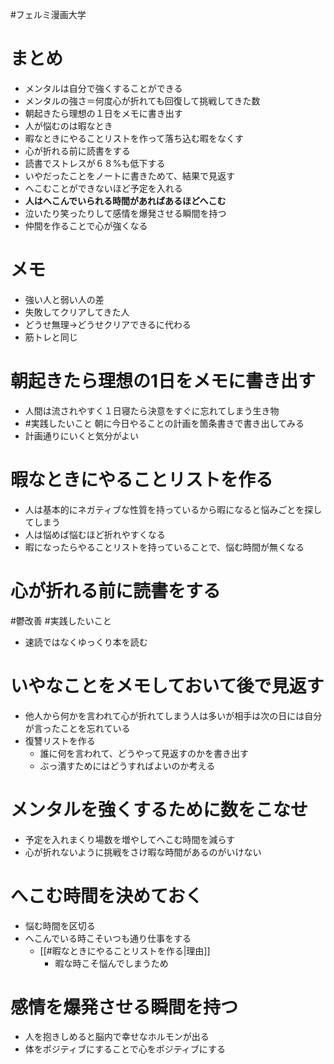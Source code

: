 #フェルミ漫画大学 

# まとめ
 - メンタルは自分で強くすることができる
 - メンタルの強さ＝何度心が折れても回復して挑戦してきた数
 - 朝起きたら理想の１日をメモに書き出す
 - 人が悩むのは暇なとき
 - 暇なときにやることリストを作って落ち込む暇をなくす
 - 心が折れる前に読書をする
 - 読書でストレスが６８%も低下する
 - いやだったことをノートに書きためて、結果で見返す
 - へこむことができないほど予定を入れる
 - **人はへこんでいられる時間があればあるほどへこむ**
 - 泣いたり笑ったりして感情を爆発させる瞬間を持つ
 - 仲間を作ることで心が強くなる

# メモ
- 強い人と弱い人の差
- 失敗してクリアしてきた人
- どうせ無理→どうせクリアできるに代わる
- 筋トレと同じ


# 朝起きたら理想の1日をメモに書き出す
 - 人間は流されやすく１日寝たら決意をすぐに忘れてしまう生き物
 - #実践したいこと 朝に今日やることの計画を箇条書きで書き出してみる
 - 計画通りにいくと気分がよい

# 暇なときにやることリストを作る
- 人は基本的にネガティブな性質を持っているから暇になると悩みごとを探してしまう
- 人は悩めば悩むほど折れやすくなる
- 暇になったらやることリストを持っていることで、悩む時間が無くなる

# 心が折れる前に読書をする
#鬱改善 #実践したいこと 
 - 速読ではなくゆっくり本を読む

# いやなことをメモしておいて後で見返す
 - 他人から何かを言われて心が折れてしまう人は多いが相手は次の日には自分が言ったことを忘れている
 - 復讐リストを作る
	 - 誰に何を言われて、どうやって見返すのかを書き出す
	 - ぶっ潰すためにはどうすればよいのか考える

# メンタルを強くするために数をこなせ
 - 予定を入れまくり場数を増やしてへこむ時間を減らす
 - 心が折れないように挑戦をさけ暇な時間があるのがいけない

# へこむ時間を決めておく
 - 悩む時間を区切る
 - へこんでいる時こそいつも通り仕事をする
	 - [[#暇なときにやることリストを作る|理由]]
		 - 暇な時こそ悩んでしまうため


# 感情を爆発させる瞬間を持つ
 - 人を抱きしめると脳内で幸せなホルモンが出る
 - 体をポジティブにすることで心をポジティブにする
